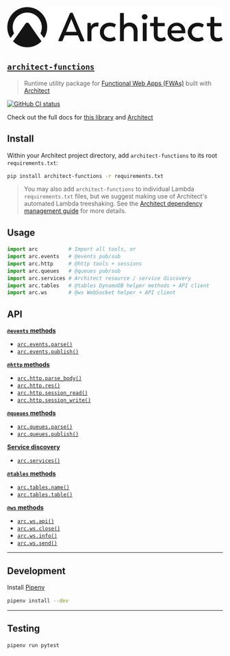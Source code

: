 <picture>
  <source media="(prefers-color-scheme: dark)" srcset="https://github.com/architect/assets.arc.codes/raw/main/public/architect-logo-light-500b%402x.png">
  <img alt="Architect Logo" src="https://github.com/architect/assets.arc.codes/raw/main/public/architect-logo-500b%402x.png">
</picture>

## [`architect-functions`](https://pypi.org/project/architect-functions/)

> Runtime utility package for [Functional Web Apps (FWAs)](https://fwa.dev/) built with [Architect](https://arc.codes)

[![GitHub CI status](https://github.com/architect/functions-python/actions/workflows/build.yml/badge.svg)](https://github.com/architect/functions-python/actions/workflows/build.yml)

Check out the full docs for [this library](https://arc.codes/docs/en/reference/runtime-helpers/python) and [Architect](https://arc.codes)


## Install

Within your Architect project directory, add `architect-functions` to its root `requirements.txt`:

```bash
pip install architect-functions -r requirements.txt
```

> You may also add `architect-functions` to individual Lambda `requirements.txt` files, but we suggest making use of Architect's automated Lambda treeshaking. See the [Architect dependency management guide](https://staging.arc.codes/docs/en/guides/developer-experience/dependency-management#python) for more details.


## Usage

```py
import arc          # Import all tools, or
import arc.events   # @events pub/sub
import arc.http     # @http tools + sessions
import arc.queues   # @queues pub/sub
import arc.services # Architect resource / service discovery
import arc.tables   # @tables DynamoDB helper methods + API client
import arc.ws       # @ws WebSocket helper + API client
```


## API

[**`@events` methods**](https://arc.codes/docs/en/reference/runtime-helpers/python#arc.events)
- [`arc.events.parse()`](https://arc.codes/docs/en/reference/runtime-helpers/python#arc.events.parse())
- [`arc.events.publish()`](https://arc.codes/docs/en/reference/runtime-helpers/python#arc.events.publish())

[**`@http` methods**](https://arc.codes/docs/en/reference/runtime-helpers/python#arc.http)
- [`arc.http.parse_body()`](https://arc.codes/docs/en/reference/runtime-helpers/python#arc.http.parse_body())
- [`arc.http.res()`](https://arc.codes/docs/en/reference/runtime-helpers/python#arc.http.res())
- [`arc.http.session_read()`](https://arc.codes/docs/en/reference/runtime-helpers/python#arc.http.session_read())
- [`arc.http.session_write()`](https://arc.codes/docs/en/reference/runtime-helpers/python#arc.http.session_write())

[**`@queues` methods**](https://arc.codes/docs/en/reference/runtime-helpers/python#arc.queues)
- [`arc.queues.parse()`](https://arc.codes/docs/en/reference/runtime-helpers/python#arc.queues.parse())
- [`arc.queues.publish()`](https://arc.codes/docs/en/reference/runtime-helpers/python#arc.queues.publish())

[**Service discovery**](https://arc.codes/docs/en/reference/runtime-helpers/python#arc.services())
- [`arc.services()`](https://arc.codes/docs/en/reference/runtime-helpers/python#arc.services())

[**`@tables` methods**](https://arc.codes/docs/en/reference/runtime-helpers/python#arc.tables)
- [`arc.tables.name()`](https://arc.codes/docs/en/reference/runtime-helpers/python#arc.tables.name())
- [`arc.tables.table()`](https://arc.codes/docs/en/reference/runtime-helpers/python#arc.tables.table())

[**`@ws` methods**](https://arc.codes/docs/en/reference/runtime-helpers/python#arc.ws)
- [`arc.ws.api()`](https://arc.codes/docs/en/reference/runtime-helpers/python#arc.ws.api())
- [`arc.ws.close()`](https://arc.codes/docs/en/reference/runtime-helpers/python#arc.ws.close())
- [`arc.ws.info()`](https://arc.codes/docs/en/reference/runtime-helpers/python#arc.ws.info())
- [`arc.ws.send()`](https://arc.codes/docs/en/reference/runtime-helpers/python#arc.ws.send())

---

## Development

Install [Pipenv](https://pipenv.pypa.io/en/latest/#install-pipenv-today)

```bash
pipenv install --dev
```

---

## Testing

```bash
pipenv run pytest
```
